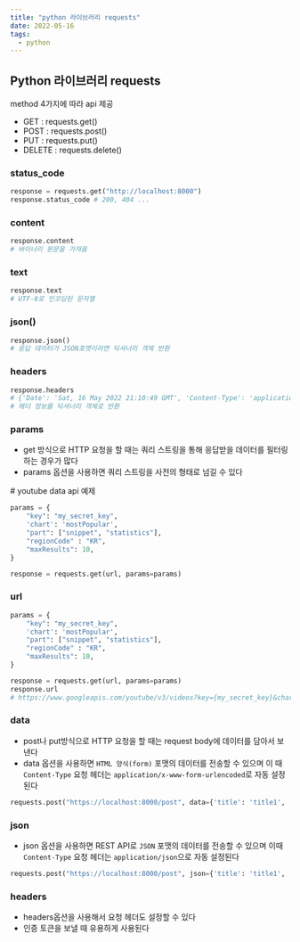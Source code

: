 ```yaml
---
title: "python 라이브러리 requests"
date: 2022-05-16
tags:
  - python
---
```




## Python 라이브러리 requests

method 4가지에 따라 api 제공

* GET : requests.get()
* POST : requests.post()
* PUT : requests.put()
* DELETE : requests.delete()



### status_code

```python
response = requests.get("http://localhost:8000")
response.status_code # 200, 404 ...
```



### content

```python
response.content
# 바이너리 원문을 가져옴
```



### text

```py
response.text
# UTF-8로 인코딩된 문자열
```



### json()

```py
response.json()
# 응답 데이터가 JSON포맷이라면 딕셔너리 객체 반환
```



### headers

```python
response.headers
# {'Date': 'Sat, 16 May 2022 21:10:49 GMT', 'Content-Type': 'application/json; charset=utf-8', ...}
# 헤더 정보를 딕셔너리 객체로 반환
```



### params

* get 방식으로 HTTP 요청을 할 때는 쿼리 스트링을 통해 응답받을 데이터를 필터링하는 경우가 많다
* params 옵션을 사용하면 쿼리 스트링을 사전의 형태로 넘길 수 있다

\# youtube data api 예제

```python
params = {
    "key": "my_secret_key",
    'chart': 'mostPopular',
    "part": ["snippet", "statistics"],
    "regionCode" : "KR",
    "maxResults": 10,
}

response = requests.get(url, params=params)
```



### url

```py
params = {
    "key": "my_secret_key",
    'chart': 'mostPopular',
    "part": ["snippet", "statistics"],
    "regionCode" : "KR",
    "maxResults": 10,
}

response = requests.get(url, params=params)
response.url
# https://www.googleapis.com/youtube/v3/videos?key={my_secret_key}&chart=mostPopular&part=snippet&part=statistics&regionCode=KR&maxResults=10
```





### data

* post나 put방식으로 HTTP 요청을 할 때는 request body에 데이터를 담아서 보낸다
* data 옵션을 사용하면 `HTML 양식(form)` 포맷의 데이터를 전송할 수 있으며 이 때 `Content-Type` 요청 헤더는 `application/x-www-form-urlencoded`로 자동 설정된다

```py
requests.post("https://localhost:8000/post", data={'title': 'title1', 'text':'hi~'})
```



### json

* json 옵션을 사용하면 REST API로 `JSON` 포맷의 데이터를 전송할 수 있으며 이때 `Content-Type` 요청 헤더는 `application/json`으로 자동 설정된다

```py
requests.post("https://localhost:8000/post", json={'title': 'title1', 'text':'hi~'})
```



### headers

* headers옵션을 사용해서 요청 헤더도 설정할 수 있다
* 인증 토큰을 보낼 때 유용하게 사용된다

